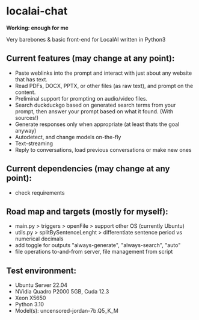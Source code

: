 # localai-chat

**Working: enough for me**

Very barebones & basic front-end for LocalAI written in Python3

## Current features (may change at any point):
- Paste weblinks into the prompt and interact with just about any website that has text.
- Read PDFs, DOCX, PPTX, or other files (as raw text), and prompt on the content.
- Preliminal support for prompting on audio/video files.
- Search duckduckgo based on generated search terms from your prompt, then answer your prompt based on what it found. (With sources!)
- Generate responses only when appropriate (at least thats the goal anyway)
- Autodetect, and change models on-the-fly
- Text-streaming
- Reply to conversations, load previous conversations or make new ones


## Current dependencies (may change at any point):
- check requirements


## Road map and targets (mostly for myself):
- main.py > triggers > openFile > support other OS (currently Ubuntu)
- utils.py > splitBySentenceLenght > differentiate sentence period vs numerical decimals
- add toggle for outputs "always-generate", "always-search", "auto"
- file operations to-and-from server, file management from script


## Test environment:
- Ubuntu Server 22.04
- NVidia Quadro P2000 5GB, Cuda 12.3
- Xeon X5650
- Python 3.10
- Model(s): uncensored-jordan-7b.Q5_K_M
